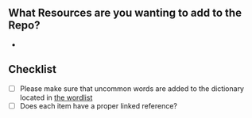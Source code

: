 ## What Resources are you wanting to add to the Repo?
-

## Checklist
- [ ] Please make sure that uncommon words are added to the dictionary located in [the wordlist](../config/.wordlist.txt)
- [ ] Does each item have a proper linked reference?
